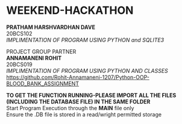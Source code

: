 # WEEKEND-HACKATHON
**PRATHAM HARSHVARDHAN DAVE** <br />
20BCS102                  <br />
*IMPLIMENTATION OF PROGRAM USING PYTHON and SQLITE3*<br />

PROJECT GROUP PARTNER  <br />
**ANNAMANENI ROHIT**  <br />
20BCS019          <br />
*IMPLIMENTATION OF PROGRAM USING PYTHON AND CLASSES*<br />
https://github.com/Rohit-Annamaneni-1207/Python-OOP-BLOOD_BANK_ASSIGNMENT  <br />

**TO GET THE FUNCTION RUNNING-PLEASE IMPORT ALL THE FILES (INCLUDING THE DATABASE FILE) IN THE SAME FOLDER**  <br />
Start Program Execution through the **MAIN** file only     <br />
Ensure the .DB file is stored in a read/wright permitted storage  <br />
